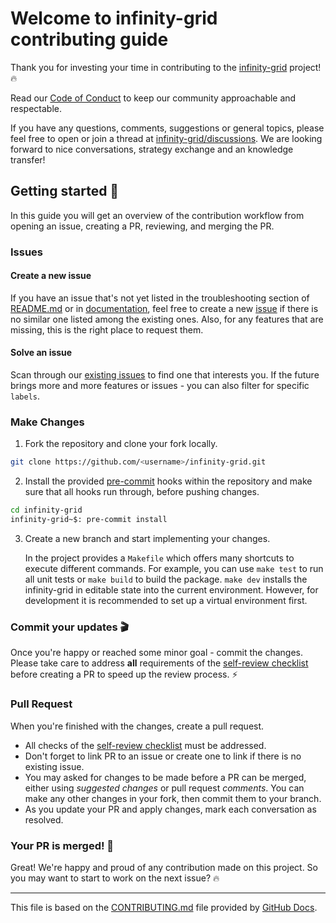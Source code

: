 # Welcome to infinity-grid contributing guide

Thank you for investing your time in contributing to the
[infinity-grid](https://github.com/btschwertfeger/infinity-grid/)
project! 🔥

Read our [Code of Conduct](./CODE_OF_CONDUCT.md) to keep our community
approachable and respectable.

If you have any questions, comments, suggestions or general topics, please feel
free to open or join a thread at
[infinity-grid/discussions](https://github.com/btschwertfeger/infinity-grid/discussions).
We are looking forward to nice conversations, strategy exchange and an knowledge
transfer!

## Getting started 🚀

In this guide you will get an overview of the contribution workflow from opening
an issue, creating a PR, reviewing, and merging the PR.

### Issues

#### Create a new issue

If you have an issue that's not yet listed in the troubleshooting section of
[README.md](https://github.com/btschwertfeger/infinity-grid#readme) or in
[documentation](https://infinity-grid.readthedocs.io/en/stable), feel
free to create a new
[issue](https://github.com/btschwertfeger/infinity-grid/issues) if there
is no similar one listed among the existing ones. Also, for any features that
are missing, this is the right place to request them.

#### Solve an issue

Scan through our [existing
issues](https://github.com/btschwertfeger/infinity-grid/issues) to find
one that interests you. If the future brings more and more features or issues -
you can also filter for specific `labels`.

### Make Changes

1. Fork the repository and clone your fork locally.

```bash
git clone https://github.com/<username>/infinity-grid.git
```

2. Install the provided [pre-commit](https://pre-commit.com/) hooks within the
   repository and make sure that all hooks run through, before pushing changes.

```bash
cd infinity-grid
infinity-grid~$: pre-commit install
```

3. Create a new branch and start implementing your changes.

   In the project provides a `Makefile` which offers many shortcuts to execute
   different commands. For example, you can use `make test` to run all unit
   tests or `make build` to build the package. `make dev` installs the
   infinity-grid in editable state into the current environment. However,
   for development it is recommended to set up a virtual environment first.

### Commit your updates 🎬

Once you're happy or reached some minor goal - commit the changes. Please take
care to address **all** requirements of the [self-review
checklist](./.github/self-review.md) before creating a PR to speed up the review
process. ⚡️

### Pull Request

When you're finished with the changes, create a pull request.

- All checks of the [self-review checklist](./.github/self-review.md) must be
  addressed.
- Don't forget to link PR to an issue or create one to link if there is no
  existing issue.
- You may asked for changes to be made before a PR can be merged, either using
  _suggested changes_ or pull request _comments_. You can make any other changes
  in your fork, then commit them to your branch.
- As you update your PR and apply changes, mark each conversation as resolved.

### Your PR is merged! 🏅

Great! We're happy and proud of any contribution made on this project. So you
may want to start to work on the next issue? 🔥

---

This file is based on the
[CONTRIBUTING.md](https://github.com/github/docs/blob/v1.0.1/CONTRIBUTING.md)
file provided by [GitHub Docs](https://github.com/github/docs).
